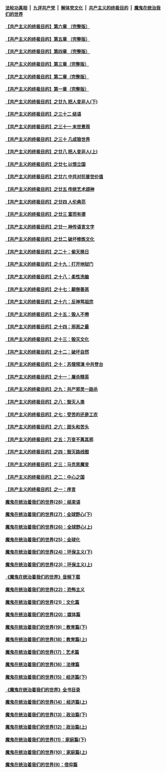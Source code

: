 

####  [法轮功真相](../../../../basic/blob/master/README.md?t=06241502) &nbsp;|&nbsp; [九评共产党](../../../../9ping.md/blob/master/README.md?t=06241502) &nbsp;|&nbsp; [解体党文化](../../../../jtdwh.md/blob/master/README.md?t=06241502)  &nbsp;|&nbsp; [共产主义的终极目的](../../../../gczydzjmd.md/blob/master/README.md?t=06241502) &nbsp;|&nbsp; [魔鬼在统治我们的世界](../../../../mgztzwmdsj.md/blob/master/README.md?t=06241502) 

#### [【共产主义的终极目的】第六章 （完整版）](../pages/nsc422/n11428913.md?t=06241502) 

#### [【共产主义的终极目的】第五章 （完整版）](../pages/nsc422/n11428912.md?t=06241502) 

#### [【共产主义的终极目的】第四章 （完整版）](../pages/nsc422/n11428907.md?t=06241502) 

#### [【共产主义的终极目的】第三章（完整版）](../pages/nsc422/n11428848.md?t=06241502) 

#### [【共产主义的终极目的】第二章（完整版）](../pages/nsc422/n11428831.md?t=06241502) 

#### [【共产主义的终极目的】第一章（完整版）](../pages/nsc422/n11417651.md?t=06241502) 

#### [【共产主义的终极目的】之廿九 把人变非人(下)](../pages/nsc422/n11344140.md?t=06241502) 

#### [【共产主义的终极目的】之三十二 结语](../pages/nsc422/n11360535.md?t=06241502) 

#### [【共产主义的终极目的】之三十一 末世景观](../pages/nsc422/n11351129.md?t=06241502) 

#### [【共产主义的终极目的】之三十 几成狼世界](../pages/nsc422/n11348280.md?t=06241502) 

#### [【共产主义的终极目的】之廿八 把人变非人(上)](../pages/nsc422/n11340492.md?t=06241502) 

#### [【共产主义的终极目的】之廿七 以恨立国](../pages/nsc422/n11336944.md?t=06241502) 

#### [【共产主义的终极目的】之廿六 中共对抗普世价值](../pages/nsc422/n11324785.md?t=06241502) 

#### [【共产主义的终极目的】之廿五 传统艺术颂神](../pages/nsc422/n11296396.md?t=06241502) 

#### [【共产主义的终极目的】之廿四 人伦典范](../pages/nsc422/n11296397.md?t=06241502) 

#### [【共产主义的终极目的】之廿三 富而有德](../pages/nsc422/n11283598.md?t=06241502) 

#### [【共产主义的终极目的】之廿一 神传语言文字](../pages/nsc422/n11263265.md?t=06241502) 

#### [【共产主义的终极目的】之廿二 破坏修炼文化](../pages/nsc422/n11245728.md?t=06241502) 

#### [【共产主义的终极目的】之二十：偷天换日](../pages/nsc422/n11238846.md?t=06241502) 

#### [【共产主义的终极目的】之十九：打开地狱门](../pages/nsc422/n11206376.md?t=06241502) 

#### [【共产主义的终极目的】之十八：柔性洗脑](../pages/nsc422/n11199994.md?t=06241502) 

#### [【共产主义的终极目的】之十七：颠倒善恶](../pages/nsc422/n11179782.md?t=06241502) 

#### [【共产主义的终极目的】之十六：反神骂祖宗](../pages/nsc422/n11166798.md?t=06241502) 

#### [【共产主义的终极目的】之十五：毁人不倦](../pages/nsc422/n11166792.md?t=06241502) 

#### [【共产主义的终极目的】之十四：邪恶之最](../pages/nsc422/n11150249.md?t=06241502) 

#### [【共产主义的终极目的】之十三：毁灭文化](../pages/nsc422/n11135227.md?t=06241502) 

#### [【共产主义的终极目的】之十二：破坏自然](../pages/nsc422/n11135214.md?t=06241502) 

#### [【共产主义的终极目的】之十：苏俄预演 中共登台](../pages/nsc422/n11118424.md?t=06241502) 

#### [【共产主义的终极目的】之十一：屠杀精英](../pages/nsc422/n11118442.md?t=06241502) 

#### [【共产主义的终极目的】之九：共产邪灵一路杀](../pages/nsc422/n11114139.md?t=06241502) 

#### [【共产主义的终极目的】之八：毁灭人类](../pages/nsc422/n11108503.md?t=06241502) 

#### [【共产主义的终极目的】之七：受苦的还是工农](../pages/nsc422/n11101809.md?t=06241502) 

#### [【共产主义的终极目的】之六：甜头和苦头](../pages/nsc422/n11096971.md?t=06241502) 

#### [【共产主义的终极目的】之五：万变不离其邪](../pages/nsc422/n11091285.md?t=06241502) 

#### [【共产主义的终极目的】之四：毁灭路线图](../pages/nsc422/n11086284.md?t=06241502) 

#### [【共产主义的终极目的】之三：马克思魔变](../pages/nsc422/n11061941.md?t=06241502) 

#### [【共产主义的终极目的】之二：中心之国](../pages/nsc422/n11047728.md?t=06241502) 

#### [【共产主义的终极目的】之一：序言](../pages/nsc422/n11086077.md?t=06241502) 

#### [魔鬼在统治着我们的世界(28)：结束语](../pages/nsc422/n10936246.md?t=06241502) 

#### [魔鬼在统治着我们的世界(27)：全球野心(下)](../pages/nsc422/n10928319.md?t=06241502) 

#### [魔鬼在统治着我们的世界(26)：全球野心(上)](../pages/nsc422/n10900318.md?t=06241502) 

#### [魔鬼在统治着我们的世界(25)：全球化](../pages/nsc422/n10788205.md?t=06241502) 

#### [魔鬼在统治着我们的世界(24)：环保主义(下)](../pages/nsc422/n10695307.md?t=06241502) 

#### [魔鬼在统治着我们的世界(23)：环保主义(上)](../pages/nsc422/n10688613.md?t=06241502) 

#### [《魔鬼在统治着我们的世界》音频下载](../pages/nsc422/n10635553.md?t=06241502) 

#### [魔鬼在统治着我们的世界(22)：恐怖主义](../pages/nsc422/n10614727.md?t=06241502) 

#### [魔鬼在统治着我们的世界(21)：文化篇](../pages/nsc422/n10597706.md?t=06241502) 

#### [魔鬼在统治着我们的世界(20)：媒体篇](../pages/nsc422/n10586579.md?t=06241502) 

#### [魔鬼在统治着我们的世界(19)：教育篇(下)](../pages/nsc422/n10564808.md?t=06241502) 

#### [魔鬼在统治着我们的世界(18)：教育篇(上)](../pages/nsc422/n10526970.md?t=06241502) 

#### [魔鬼在统治着我们的世界(17)：艺术篇](../pages/nsc422/n10499093.md?t=06241502) 

#### [魔鬼在统治着我们的世界(16)：法律篇](../pages/nsc422/n10485969.md?t=06241502) 

#### [魔鬼在统治着我们的世界(15)：经济篇(下)](../pages/nsc422/n10469975.md?t=06241502) 

#### [《魔鬼在统治着我们的世界》全书目录](../pages/nsc422/n10464261.md?t=06241502) 

#### [魔鬼在统治着我们的世界(14)：经济篇(上)](../pages/nsc422/n10457370.md?t=06241502) 

#### [魔鬼在统治着我们的世界(13)：政治篇(下)](../pages/nsc422/n10448270.md?t=06241502) 

#### [魔鬼在统治着我们的世界(12)：政治篇(上)](../pages/nsc422/n10444576.md?t=06241502) 

#### [魔鬼在统治着我们的世界(11)：家庭篇(下)](../pages/nsc422/n10440961.md?t=06241502) 

#### [魔鬼在统治着我们的世界(10)：家庭篇(上)](../pages/nsc422/n10435448.md?t=06241502) 

#### [魔鬼在统治着我们的世界(9)：信仰篇](../pages/nsc422/n10432159.md?t=06241502) 

